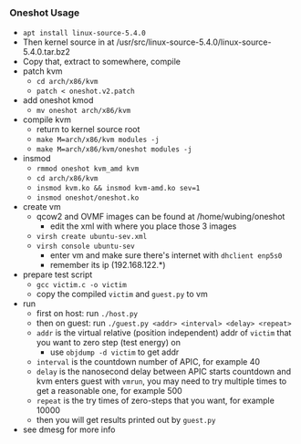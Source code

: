 ### Oneshot Usage

- `apt install linux-source-5.4.0`
- Then kernel source in at /usr/src/linux-source-5.4.0/linux-source-5.4.0.tar.bz2
- Copy that, extract to somewhere, compile
- patch kvm
  - `cd arch/x86/kvm `
  - `patch < oneshot.v2.patch`
- add oneshot kmod
  - `mv oneshot arch/x86/kvm`
- compile kvm
  - return to kernel source root
  - `make M=arch/x86/kvm modules -j`
  - `make M=arch/x86/kvm/oneshot modules -j`
- insmod
  - `rmmod oneshot kvm_amd kvm`
  - `cd arch/x86/kvm `
  - `insmod kvm.ko && insmod kvm-amd.ko sev=1`
  - `insmod oneshot/oneshot.ko`
- create vm
  - qcow2 and OVMF images can be found at /home/wubing/oneshot
    - edit the xml with where you place those 3 images
  - `virsh create ubuntu-sev.xml`
  - `virsh console ubuntu-sev`
    - enter vm and make sure there's internet with `dhclient enp5s0`
    - remember its ip (192.168.122.*)
- prepare test script
  - `gcc victim.c -o victim`
  - copy the compiled `victim` and `guest.py` to vm
- run
  - first on host: run `./host.py`
  - then on guest: run `./guest.py <addr> <interval> <delay> <repeat>`
  - `addr` is the virtual relative (position independent) addr of `victim` that you want to zero step (test energy) on
    - use `objdump -d victim` to get addr
  - `interval` is the countdown number of APIC, for example 40
  - `delay` is the nanosecond delay between APIC starts countdown and kvm enters guest with `vmrun`, you may need to try multiple times to get a reasonable one,  for example 500
  - `repeat` is the try times of zero-steps that you want, for example 10000
  - then you will get results printed out by `guest.py`
- see dmesg for more info